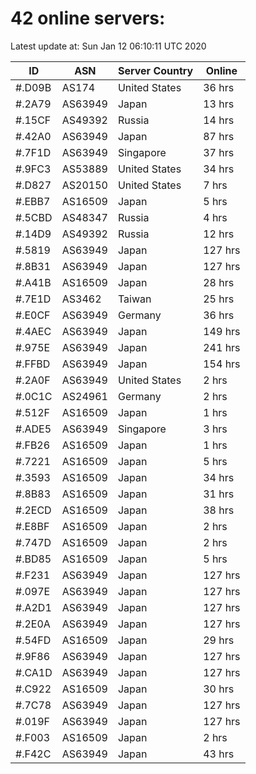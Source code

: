 # 42 online servers:

Latest update at: Sun Jan 12 06:10:11 UTC 2020

| ID | ASN | Server Country | Online |
| -- | --- | -------------- | ------ |
| #.D09B | AS174 | United States | 36 hrs |
| #.2A79 | AS63949 | Japan | 13 hrs |
| #.15CF | AS49392 | Russia | 14 hrs |
| #.42A0 | AS63949 | Japan | 87 hrs |
| #.7F1D | AS63949 | Singapore | 37 hrs |
| #.9FC3 | AS53889 | United States | 34 hrs |
| #.D827 | AS20150 | United States | 7 hrs |
| #.EBB7 | AS16509 | Japan | 5 hrs |
| #.5CBD | AS48347 | Russia | 4 hrs |
| #.14D9 | AS49392 | Russia | 12 hrs |
| #.5819 | AS63949 | Japan | 127 hrs |
| #.8B31 | AS63949 | Japan | 127 hrs |
| #.A41B | AS16509 | Japan | 28 hrs |
| #.7E1D | AS3462 | Taiwan | 25 hrs |
| #.E0CF | AS63949 | Germany | 36 hrs |
| #.4AEC | AS63949 | Japan | 149 hrs |
| #.975E | AS63949 | Japan | 241 hrs |
| #.FFBD | AS63949 | Japan | 154 hrs |
| #.2A0F | AS63949 | United States | 2 hrs |
| #.0C1C | AS24961 | Germany | 2 hrs |
| #.512F | AS16509 | Japan | 1 hrs |
| #.ADE5 | AS63949 | Singapore | 3 hrs |
| #.FB26 | AS16509 | Japan | 1 hrs |
| #.7221 | AS16509 | Japan | 5 hrs |
| #.3593 | AS16509 | Japan | 34 hrs |
| #.8B83 | AS16509 | Japan | 31 hrs |
| #.2ECD | AS16509 | Japan | 38 hrs |
| #.E8BF | AS16509 | Japan | 2 hrs |
| #.747D | AS16509 | Japan | 2 hrs |
| #.BD85 | AS16509 | Japan | 5 hrs |
| #.F231 | AS63949 | Japan | 127 hrs |
| #.097E | AS63949 | Japan | 127 hrs |
| #.A2D1 | AS63949 | Japan | 127 hrs |
| #.2E0A | AS63949 | Japan | 127 hrs |
| #.54FD | AS16509 | Japan | 29 hrs |
| #.9F86 | AS63949 | Japan | 127 hrs |
| #.CA1D | AS63949 | Japan | 127 hrs |
| #.C922 | AS16509 | Japan | 30 hrs |
| #.7C78 | AS63949 | Japan | 127 hrs |
| #.019F | AS63949 | Japan | 127 hrs |
| #.F003 | AS16509 | Japan | 2 hrs |
| #.F42C | AS63949 | Japan | 43 hrs |

